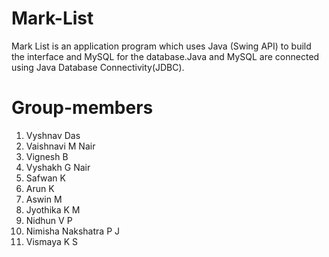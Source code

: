 # Mark-List
Mark List is an application program which uses Java (Swing API)  to build the interface and  MySQL for the database.Java and MySQL are connected using Java Database Connectivity(JDBC).

# Group-members

1. Vyshnav Das
2. Vaishnavi M Nair
3. Vignesh B
4. Vyshakh G Nair
5. Safwan K
6. Arun K 
7. Aswin M
8. Jyothika K M
9. Nidhun V P
10. Nimisha Nakshatra P J
11. Vismaya K S